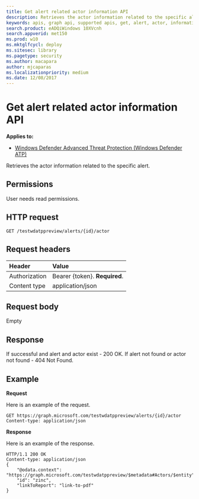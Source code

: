 ```yaml
---
title: Get alert related actor information API
description: Retrieves the actor information related to the specific alert.
keywords: apis, graph api, supported apis, get, alert, actor, information, related
search.product: eADQiWindows 10XVcnh
search.appverid: met150
ms.prod: w10
ms.mktglfcycl: deploy
ms.sitesec: library
ms.pagetype: security
ms.author: macapara
author: mjcaparas
ms.localizationpriority: medium
ms.date: 12/08/2017
---
```


# Get alert related actor information API

**Applies to:**

- [Windows Defender Advanced Threat Protection (Windows Defender ATP)](https://wincom.blob.core.windows.net/documents/Windows10_Commercial_Comparison.pdf)



Retrieves the actor information related to the specific alert.

## Permissions
User needs read permissions.

## HTTP request
```
GET /testwdatppreview/alerts/{id}/actor
```

## Request headers

Header | Value 
:---|:---
Authorization | Bearer {token}. **Required**.
Content type | application/json


## Request body
Empty

## Response
If successful and alert and actor exist - 200 OK.
If alert not found or actor not found - 404 Not Found.


## Example

**Request**

Here is an example of the request.

```
GET https://graph.microsoft.com/testwdatppreview/alerts/{id}/actor
Content-type: application/json

```

**Response**

Here is an example of the response.


```
HTTP/1.1 200 OK
Content-type: application/json
{
    "@odata.context": "https://graph.microsoft.com/testwdatppreview/$metadata#Actors/$entity",
    "id": "zinc",
    "linkToReport": "link-to-pdf"
}

```
